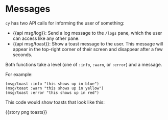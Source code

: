 # Messages

`cy` has two API calls for informing the user of something:

- {{api msg/log}}: Send a log message to the `/logs` pane, which the user can access like any other pane.
- {{api msg/toast}}: Show a toast message to the user. This message will appear in the top-right corner of their screen and disappear after a few seconds.

Both functions take a level (one of `:info`, `:warn`, or `:error`) and a message.

For example:

```janet
(msg/toast :info "this shows up in blue")
(msg/toast :warn "this shows up in yellow")
(msg/toast :error "this shows up in red")
```

This code would show toasts that look like this:

{{story png toasts}}
